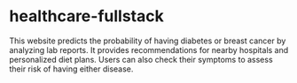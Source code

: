 # healthcare-fullstack
This website predicts the probability of having diabetes or breast cancer by analyzing lab reports. It provides recommendations for nearby hospitals and personalized diet plans. Users can also check their symptoms to assess their risk of having either disease.
